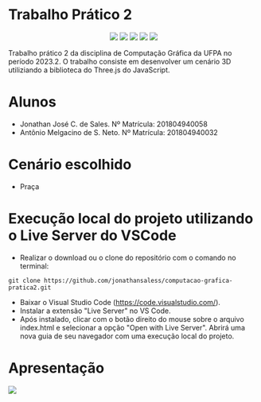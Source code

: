 # Trabalho Prático 2
<p align="center">
  <img src="https://img.shields.io/badge/-GitHub-05122A?style=flat&logo=github" />
  <img src="https://img.shields.io/badge/-Visual%20Studio%20Code-05122A?style=flat&logo=visual-studio-code&logoColor=007ACC" />
  <img src="https://img.shields.io/badge/-JavaScript-05122A?style=flat&logo=javascript" />
  <img src="https://img.shields.io/badge/-HTML-05122A?style=flat&logo=html5" />
  <img src="https://img.shields.io/badge/-CSS-05122A?style=flat&logo=CSS3" />
</p>
Trabalho prático 2 da disciplina de Computação Gráfica da UFPA no período 2023.2. O trabalho consiste em desenvolver um cenário 3D utiliziando a biblioteca do Three.js do JavaScript.

# Alunos
- Jonathan José C. de Sales.        Nº Matrícula: 201804940058
- Antônio Melgacino de S. Neto.     Nº Matrícula: 201804940032

# Cenário escolhido
- Praça

# Execução local do projeto utilizando o Live Server do VSCode
- Realizar o download ou o clone do repositório com o comando no terminal:
```
git clone https://github.com/jonathansaless/computacao-grafica-pratica2.git
```
- Baixar o Visual Studio Code (https://code.visualstudio.com/).
- Instalar a extensão "Live Server" no VS Code.
- Após instalado, clicar com o botão direito do mouse sobre o arquivo index.html e selecionar a opção "Open with Live Server". Abrirá uma nova guia de seu navegador com uma execução local do projeto.

# Apresentação
[<img src="https://i.ytimg.com/vi/mqLXZPD-4AE/maxresdefault.jpg">](https://youtu.be/mqLXZPD-4AE "Apresentação do Trabalho Prático 2 de Computação Gráfica")
